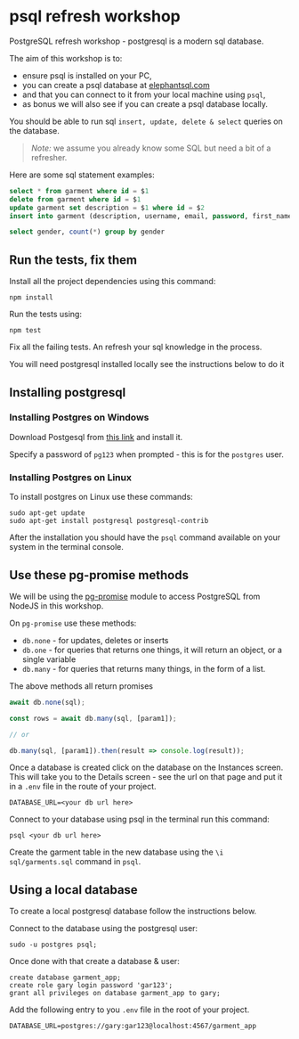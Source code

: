# psql refresh workshop


PostgreSQL refresh workshop - postgresql is a modern sql database.

The aim of this workshop is to:

* ensure psql is installed on your PC,
* you can create a psql database at [elephantsql.com](elephantsql.com)
* and that you can connect to it from your local machine using `psql`,
* as bonus we will also see if you can create a psql database locally.

You should be able to run sql `insert, update, delete & select` queries on the database.

> *Note:* we assume you already know some SQL but need a bit of a refresher.

Here are some sql statement examples:

```sql
select * from garment where id = $1
delete from garment where id = $1
update garment set description = $1 where id = $2
insert into garment (description, username, email, password, first_name, last_name) values ($1, $2, $3, $4, $5)

select gender, count(*) group by gender
```

## Run the tests, fix them


Install all the project dependencies using this command:

```
npm install
```

Run the tests using:

```
npm test
```

Fix all the failing tests. An refresh your sql knowledge in the process.

You will need postgresql installed locally see the instructions below to do it


## Installing postgresql

### Installing Postgres on Windows

Download Postgesql from [this link](https://www.enterprisedb.com/downloads/postgres-postgresql-downloads) and install it.

Specify a password of `pg123` when prompted - this is for the `postgres` user.

### Installing Postgres on Linux

To install postgres on Linux use these commands:

```
sudo apt-get update
sudo apt-get install postgresql postgresql-contrib
```

After the installation you should have the `psql` command available on your system in the terminal console.

## Use these pg-promise methods

We will be using the [pg-promise](https://www.npmjs.com/package/pg-promise) module to access PostgreSQL from NodeJS in this workshop.

On `pg-promise` use these methods:

* `db.none` - for updates, deletes or inserts
* `db.one`  - for queries that returns one things, it will return an object, or a single variable
* `db.many` - for queries that returns many things, in the form of a list.

The above methods all return promises

```js
await db.none(sql);

const rows = await db.many(sql, [param1]);

// or

db.many(sql, [param1]).then(result => console.log(result));
```

Once a database is created click on the database on the Instances screen.
This will take you to the Details screen - see the url on that page and put it in a `.env` file in the route of your project.

```
DATABASE_URL=<your db url here>
```

Connect to your database using psql in the terminal run this command:

```
psql <your db url here>
```

Create the garment table in the new database using the `\i sql/garments.sql` command in `psql`.

## Using a local database

To create a local postgresql database follow the instructions below.

Connect to the database using the postgresql user:

```
sudo -u postgres psql;
```

Once done with that create a database & user:

```
create database garment_app;
create role gary login password 'gar123';
grant all privileges on database garment_app to gary;
```

Add the following entry to you `.env` file in the root of your project.

```
DATABASE_URL=postgres://gary:gar123@localhost:4567/garment_app
```